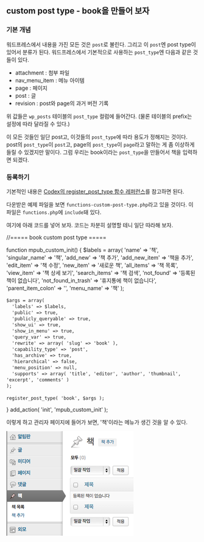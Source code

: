 ## custom post type - book을 만들어 보자

### 기본 개념

워드프레스에서 내용을 가진 모든 것은 `post`로 불린다. 그리고 이 `post`엔 post type이 있어서 분류가 된다. 워드프레스에서 기본적으로 사용하는 `post_type`엔 다음과 같은 것들이 있다.

* attachment : 첨부 파일
* nav_menu_item : 메뉴 아이템
* page : 페이지
* post : 글
* revision : post와 page의 과거 버전 기록

위 값들은 `wp_posts` 테이블의 `post_type` 컬럼에 들어간다. (물론 테이블의 prefix는 설정에 따라 달라질 수 있다.)

이 모든 것들인 일단 post고, 이것들의 `post_type`에 따라 용도가 정해지는 것이다. post의 `post_type`이 `post`고, page의 `post_type`이 `page`라고 말하는 게 좀 이상하게 들릴 수 있겠지만 말이다. 그럼 우리는 book이라는 `post_type`을 만들어서 책을 입력하면 되겠다.

### 등록하기

기본적인 내용은 [Codex의 register_post_type 함수 레퍼런스](http://codex.wordpress.org/Function_Reference/register_post_type)를 참고하면 된다.

다운받은 예제 파일을 보면 `functions-custom-post-type.php`라고 있을 것이다. 이 파일은 `functions.php`에 `include`돼 있다.

여기에 아래 코드를 넣어 보자. 코드는 차분히 설명할 테니 일단 따라해 보자.

  //===== book custom post type =====

  function mpub_custom_init() {
    $labels = array(
      'name' => '책',
      'singular_name' => '책',
      'add_new' => '책 추가',
      'add_new_item' => '책을 추가',
      'edit_item' => '책 수정',
      'new_item' => '새로운 책',
      'all_items' => '책 목록',
      'view_item' => '책 상세 보기',
      'search_items' => '책 검색',
      'not_found' =>  '등록된 책이 없습니다',
      'not_found_in_trash' => '휴지통에 책이 없습니다',
      'parent_item_colon' => '',
      'menu_name' => '책'
    );

    $args = array(
      'labels' => $labels,
      'public' => true,
      'publicly_queryable' => true,
      'show_ui' => true,
      'show_in_menu' => true,
      'query_var' => true,
      'rewrite' => array( 'slug' => 'book' ),
      'capability_type' => 'post',
      'has_archive' => true,
      'hierarchical' => false,
      'menu_position' => null,
      'supports' => array( 'title', 'editor', 'author', 'thumbnail', 'excerpt', 'comments' )
    );

    register_post_type( 'book', $args );
  }
  add_action( 'init', 'mpub_custom_init' );

이렇게 하고 관리자 페이지에 들어가 보면, '책'이라는 메뉴가 생긴 것을 알 수 있다.

![관리자 메뉴에 책 항목이 추가된 모습](img/img01-admin-book-menu.png)